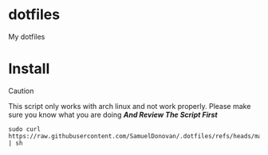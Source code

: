 # dotfiles
My dotfiles

# Install

> [!CAUTION]
> 
> This script only works with arch linux and not work properly. Please make sure you know what you are doing ***And Review The Script First***

```
sudo curl https://raw.githubusercontent.com/SamuelDonovan/.dotfiles/refs/heads/main/install | sh
  ```  
